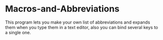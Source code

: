 # Macros-and-Abbreviations
This program lets you make your own list of abbreviations and expands them when you type them in a text editor, also you can bind several keys to a single one.
